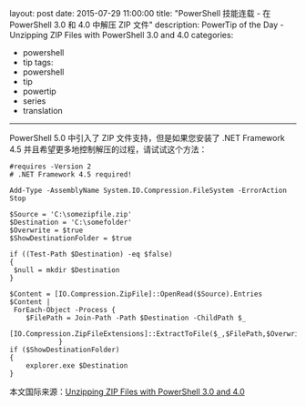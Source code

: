 layout: post
date: 2015-07-29 11:00:00
title: "PowerShell 技能连载 - 在 PowerShell 3.0 和 4.0 中解压 ZIP 文件"
description: PowerTip of the Day - Unzipping ZIP Files with PowerShell 3.0 and 4.0
categories:
- powershell
- tip
tags:
- powershell
- tip
- powertip
- series
- translation
---
PowerShell 5.0 中引入了 ZIP 文件支持，但是如果您安装了 .NET Framework 4.5 并且希望更多地控制解压的过程，请试试这个方法：

    #requires -Version 2
    # .NET Framework 4.5 required!
    
    Add-Type -AssemblyName System.IO.Compression.FileSystem -ErrorAction Stop
    
    $Source = 'C:\somezipfile.zip'
    $Destination = 'C:\somefolder'
    $Overwrite = $true
    $ShowDestinationFolder = $true
    
    if ((Test-Path $Destination) -eq $false)
    {
     $null = mkdir $Destination
    }
    
    $Content = [IO.Compression.ZipFile]::OpenRead($Source).Entries
    $Content |
     ForEach-Object -Process {
        $FilePath = Join-Path -Path $Destination -ChildPath $_
                    [IO.Compression.ZipFileExtensions]::ExtractToFile($_,$FilePath,$Overwrite)
                }
    if ($ShowDestinationFolder)
    {
        explorer.exe $Destination
    }

<!--more-->
本文国际来源：[Unzipping ZIP Files with PowerShell 3.0 and 4.0](http://community.idera.com/powershell/powertips/b/tips/posts/unzipping-zip-files-with-powershell-3-0-and-4-0)
